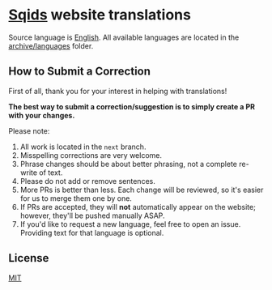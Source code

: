 # [Sqids](https://sqids.org) website translations

Source language is [English](archive/languages/en.json). All available languages are located in the [archive/languages](archive/languages) folder.

## How to Submit a Correction

First of all, thank you for your interest in helping with translations!

**The best way to submit a correction/suggestion is to simply create a PR with your changes.**

Please note:

1. All work is located in the `next` branch.
1. Misspelling corrections are very welcome.
1. Phrase changes should be about better phrasing, not a complete re-write of text.
1. Please do not add or remove sentences.
1. More PRs is better than less. Each change will be reviewed, so it's easier for us to merge them one by one.
1. If PRs are accepted, they will **not** automatically appear on the website; however, they'll be pushed manually ASAP.
1. If you'd like to request a new language, feel free to open an issue. Providing text for that language is optional.

## License

[MIT](LICENSE)